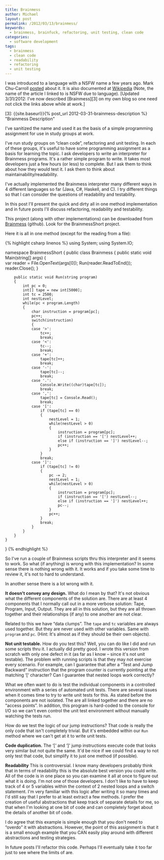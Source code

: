 ```yaml
---
title: Brainmess
author: Michael
layout: post
permalink: /2012/03/13/brainmess/
keywords:
  - brainmess, brainfuck, refactoring, unit testing, clean code
categories:
  - software development
tags:
  - brainmess
  - clean code
  - readability
  - refactoring
  - unit testing
---
```

I was introduced to a language with a NSFW name a few years ago. Mark Chu-Carroll [posted][1] about it. It is also documented at [Wikipedia][2] (Note, the name of the article I linked to is NSFW due to language). [Updated 3/31/2012: I've now described [Brainmess][3] on my own blog so one need not click the links above while at work.]

 [1]: http://scienceblogs.com/goodmath/2009/09/the_one_the_only_brainfck.php
 [2]: http://en.wikipedia.org/wiki/Brainfuck
 [3]: {{site.baseurl}}{% post_url 2012-03-31-brainmess-description %} "Brainmess Description"

<!--more-->

I've sanitized the name and used it as the basis of a simple programming assignment for use in study groups at work.


I've run study groups on &#8220;clean code&#8221;, refactoring and unit testing. In each of these groups, it's useful to have some programming assignment as a basis for learning the topic. I ask developers to write an interpreter for Brainmess programs. It's a rather simple program to write. It takes most developers just a few hours (or less) to complete. But I ask them to think about how they would test it. I ask them to think about maintainability/readability.

I've actually implemented the Brainmess interpreter many different ways in 4 different languages so far (Java, C#, Haskell, and C). I try different things so that I can consider the questions of readability and testability. 

In this post I'll present the quick and dirty all in one method implementation and in future posts I'll discuss refactoring, readability and testability.

This project (along with other implementations) can be downloaded from [Brainmess][4] (github). Look for the BrainmessShort project.

Here it is all in one method (except for the reading from a file):

{% highlight csharp linenos %}
using System;
using System.IO;

namespace BrainmessShort
{
   public class Brainmess
   {
        public static void Main(string[] args)
        {       
            var reader = File.OpenText(args[0]);
            Run(reader.ReadToEnd());
            reader.Close();
        }
        
        public static void Run(string program) 
        {
            int pc = 0;
            int[] tape = new int[5000];
            int tc = 2500;
            int nestLevel;
            while(pc < program.Length)
            {
                char instruction = program[pc];
                pc++;
                switch(instruction)
                {
                case '>': 
                    tc++;
                    break;
                case '<':
                    tc--;
                    break;
                case '+':
                    tape[tc]++;
                    break;
                case '-':
                    tape[tc]--;
                    break;
                case '.':
                    Console.Write((char)tape[tc]);
                    break;
                case ',':
                    tape[tc] = Console.Read();
                    break;
                case '[':
                    if (tape[tc] == 0)
                    {
                        nestLevel = 1;
                        while(nestLevel > 0)
                        {
                            instruction = program[pc];
                            if (instruction == '[') nestLevel++;
                            else if (instruction == ']') nestLevel--;
                            pc++;
                        }
                    }
                    break;
                case ']':
                    if (tape[tc] != 0)
                    {
                        pc -= 2;
                        nestLevel = 1;
                        while(nestLevel > 0)
                        {
                            instruction = program[pc];
                            if (instruction == '[') nestLevel--;
                            else if (instruction == ']') nestLevel++;
                            pc--;
                        }
                        pc++;
                    }
                    break;
                }
            }
        }
    }
}
{% endhighlight %}

So I've run a couple of Brainmess scripts thru this interpreter and it seems to work. So what (if anything) is wrong with this implementation? In some sense there is nothing wrong with it. It works and if you take some time to review it, it's not to hard to understand.

In another sense there is a lot wrong with it. 

**It doesn't convey any design.** What do I mean by that? It's not obvious what the different components of the solution are. There are at least 4 components that I normally call out in a more verbose solution: Tape, Program, Input, Output. They are all in this solution, but they are all thrown together and their relationships (if any) to one another are not clear. 

Related to this we have &#8220;data clumps&#8221;. The `tape` and `tc` variables are always used together. But they are never used with other variables. Same with `program` and `pc`. (Hint: It's almost as if they should be their own objects). 

**Not unit testable.** How do you test this? Well, you can do like I did and run some scripts thru it. I actually did pretty good. I wrote this version from scratch with only one defect in it (as far as I know &#8211; since it's not unit testable). The problem with running scripts is that they may not exercise every scenario. For example, can I guarantee that after a &#8220;Test and Jump Backward&#8221; instruction that the program counter is currently pointing at the matching &#8216;[&#8216; character? Can I guarantee that nested loops work correctly? 

What we often want to do is test the individual components in a controlled environment with a series of automated unit tests. There are several issues when it comes time to try to write unit tests for this. As stated before the components are not isolated. The are all linked together and there are no &#8220;access points&#8221;. In addition, this program is hard-coded to the console for I/O so we can't even control the unit test environment without manually watching the tests run.

How do we test the logic of our jump instructions? That code is really the only code that isn't completely trivial. But it's embedded within our `Run` method where we can't get at it to write unit tests.

**Code duplication.** The &#8216;[&#8216; and &#8216;]' jump instructions execute code that looks very similar but not quite the same. It'd be nice if we could find a way to not only test that code, but simplify it to just one method (if possible).

**Readability** This is controversial. I know many developers probably think that in terms of readability this is the absolute best version you could write. All of the code is in one place so you can examine it all at once to figure out what it is doing. I'm not one of those developers. I don't like to have to keep track of 4 or 5 variables within the context of 2 nested loops and a switch statement. I'm very familiar with this logic after writing it so many times and I'd still say that I prefer to at least extract a few methods. I prefer the creation of useful abstractions that keep track of separate details for me, so that when I'm looking at one bit of code and can completely forget about the details of another bit of code.

I do agree that this example is simple enough that you don't need to &#8220;overdo&#8221; it with abstractions. However, the point of this assignment is that it is a small enough example that you CAN easily play around with different abstractions and testing strategies.

In future posts I'll refactor this code. Perhaps I'll eventually take it too far just to see where the limits of are.


 [4]: https://github.com/michaelgwelch/brainmess "GitHub Brainmess"
